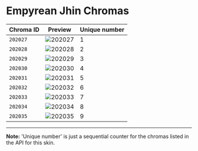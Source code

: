 # Empyrean Jhin Chromas

| Chroma ID | Preview | Unique number |
|---|---|---|
| `202027` | ![202027](https://raw.communitydragon.org/latest/plugins/rcp-be-lol-game-data/global/default/v1/champion-chroma-images/202/202027.png) | 1 |
| `202028` | ![202028](https://raw.communitydragon.org/latest/plugins/rcp-be-lol-game-data/global/default/v1/champion-chroma-images/202/202028.png) | 2 |
| `202029` | ![202029](https://raw.communitydragon.org/latest/plugins/rcp-be-lol-game-data/global/default/v1/champion-chroma-images/202/202029.png) | 3 |
| `202030` | ![202030](https://raw.communitydragon.org/latest/plugins/rcp-be-lol-game-data/global/default/v1/champion-chroma-images/202/202030.png) | 4 |
| `202031` | ![202031](https://raw.communitydragon.org/latest/plugins/rcp-be-lol-game-data/global/default/v1/champion-chroma-images/202/202031.png) | 5 |
| `202032` | ![202032](https://raw.communitydragon.org/latest/plugins/rcp-be-lol-game-data/global/default/v1/champion-chroma-images/202/202032.png) | 6 |
| `202033` | ![202033](https://raw.communitydragon.org/latest/plugins/rcp-be-lol-game-data/global/default/v1/champion-chroma-images/202/202033.png) | 7 |
| `202034` | ![202034](https://raw.communitydragon.org/latest/plugins/rcp-be-lol-game-data/global/default/v1/champion-chroma-images/202/202034.png) | 8 |
| `202035` | ![202035](https://raw.communitydragon.org/latest/plugins/rcp-be-lol-game-data/global/default/v1/champion-chroma-images/202/202035.png) | 9 |

---

**Note:** 'Unique number' is just a sequential counter for the chromas listed in the API for this skin.